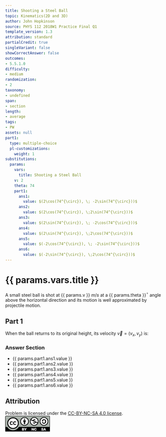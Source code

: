 ```yaml
---
title: Shooting a Steel Ball
topic: Kinematics(2D and 3D)
author: John Hopkinson
source: PHYS 112 2018W1 Practice Final Q1
template_version: 1.3
attribution: standard
partialCredit: true
singleVariant: false
showCorrectAnswer: false
outcomes:
- 5.5.1.0
difficulty:
- medium
randomization:
- 2
taxonomy:
- undefined
span:
- section
length:
- average
tags:
- PW
assets: null
part1:
  type: multiple-choice
  pl-customizations:
    weight: 1
substitutions:
  params:
    vars:
      title: Shooting a Steel Ball
    v: 2
    theta: 74
    part1:
      ans1:
        value: $(2\cos(74^{\circ}), \; -2\sin(74^{\circ}))$
      ans2:
        value: $(2\cos(74^{\circ}), \;2\sin(74^{\circ}))$
      ans3:
        value: $(2\sin(74^{\circ}), \; -2\cos(74^{\circ}))$
      ans4:
        value: $(2\sin(74^{\circ}), \;2\cos(74^{\circ}))$
      ans5:
        value: $(-2\cos(74^{\circ}), \; -2\sin(74^{\circ}))$
      ans6:
        value: $(-2\sin(74^{\circ}), \;2\cos(74^{\circ}))$
---
```

# {{ params.vars.title }}
A small steel ball is shot at {{ params.v }} $m/s$ at a {{ params.theta }}$^{\circ}$ angle above the horizontal direction and its motion is well approximated by projectile motion.

## Part 1

When the ball returns to its original height, its velocity $\overrightarrow{v} = (v_x, v_y)$ is:

### Answer Section

- {{ params.part1.ans1.value }}
- {{ params.part1.ans2.value }}
- {{ params.part1.ans3.value }}
- {{ params.part1.ans4.value }}
- {{ params.part1.ans5.value }}
- {{ params.part1.ans6.value }}

## Attribution

Problem is licensed under the [CC-BY-NC-SA 4.0 license](https://creativecommons.org/licenses/by-nc-sa/4.0/).<br> ![The Creative Commons 4.0 license requiring attribution-BY, non-commercial-NC, and share-alike-SA license.](https://raw.githubusercontent.com/firasm/bits/master/by-nc-sa.png)